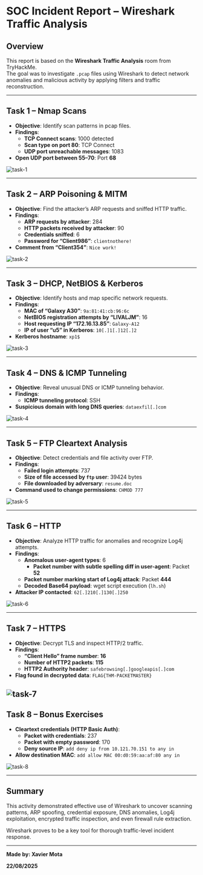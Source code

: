 # SOC Incident Report – Wireshark Traffic Analysis

## Overview
This report is based on the **Wireshark Traffic Analysis** room from TryHackMe.  
The goal was to investigate `.pcap` files using Wireshark to detect network anomalies and malicious activity by applying filters and traffic reconstruction.

---

## Task 1 – Nmap Scans
- **Objective**: Identify scan patterns in pcap files.
- **Findings**:
  - **TCP Connect scans**: 1000 detected
  - **Scan type on port 80**: TCP Connect
  - **UDP port unreachable messages**: 1083
- **Open UDP port between 55–70**: Port **68**

 
![task-1](screenshots-wireshark/task1.png)

---

## Task 2 – ARP Poisoning & MITM
- **Objective**: Find the attacker’s ARP requests and sniffed HTTP traffic.
- **Findings**:
  - **ARP requests by attacker**: 284
  - **HTTP packets received by attacker**: 90
  - **Credentials sniffed**: 6
  - **Password for “Client986”**: `clientnothere!`
- **Comment from “Client354”**: `Nice work!`


![task-2](screenshots-wireshark/task2.png)


---

## Task 3 – DHCP, NetBIOS & Kerberos
- **Objective**: Identify hosts and map specific network requests.
- **Findings**:
  - **MAC of “Galaxy A30”**: `9a:81:41:cb:96:6c`
  - **NetBIOS registration attempts by “LIVALJM”**: 16
  - **Host requesting IP “172.16.13.85”**: `Galaxy-A12`
  - **IP of user “u5” in Kerberos**: `10[.]1[.]12[.]2`  
- **Kerberos hostname**: `xp1$`


![task-3](screenshots-wireshark/task3.png)


---

## Task 4 – DNS & ICMP Tunneling
- **Objective**: Reveal unusual DNS or ICMP tunneling behavior.
- **Findings**:
  - **ICMP tunneling protocol**: SSH
- **Suspicious domain with long DNS queries**: `dataexfil[.]com`



![task-4](screenshots-wireshark/task4.png)



---

## Task 5 – FTP Cleartext Analysis
- **Objective**: Detect credentials and file activity over FTP.
- **Findings**:
  - **Failed login attempts**: 737
  - **Size of file accessed by `ftp` user**: 39424 bytes
  - **File downloaded by adversary**: `resume.doc`
- **Command used to change permissions**: `CHMOD 777`



![task-5](screenshots-wireshark/task5.png)

---

## Task 6 – HTTP 
- **Objective**: Analyze HTTP traffic for anomalies and recognize Log4j attempts.
- **Findings**:
  - **Anomalous user-agent types**: 6
    - **Packet number with subtle spelling diff in user-agent**: Packet **52**
  - **Packet number marking start of Log4j attack**: Packet **444**
  - **Decoded Base64 payload**: wget script execution (`lh.sh`)
- **Attacker IP contacted**: `62[.]210[.]130[.]250`


![task-6](screenshots-wireshark/task6.png)

---

## Task 7 – HTTPS 
- **Objective**: Decrypt TLS and inspect HTTP/2 traffic.
- **Findings**:
  - **“Client Hello” frame number**: **16**
  - **Number of HTTP2 packets**: **115**
  - **HTTP2 Authority header**: `safebrowsing[.]googleapis[.]com`
- **Flag found in decrypted data**: `FLAG{THM-PACKETMASTER}`


![task-7](screenshots-wireshark/task7.png)
---

## Task 8 – Bonus Exercises
- **Cleartext credentials (HTTP Basic Auth)**:
  - **Packet with credentials**: 237  
  - **Packet with empty password**: 170
  - **Deny source IP**: `add deny ip from 10.121.70.151 to any in`
- **Allow destination MAC**: `add allow MAC 00:d0:59:aa:af:80 any in`


![task-8](screenshots-wireshark/task8.png)

---

## Summary
This activity demonstrated effective use of Wireshark to uncover scanning patterns, ARP spoofing, credential exposure, DNS anomalies, Log4j exploitation, encrypted traffic inspection, and even firewall rule extraction.  

Wireshark proves to be a key tool for thorough traffic-level incident response.

---

**Made by: Xavier Mota**

**22/08/2025**
